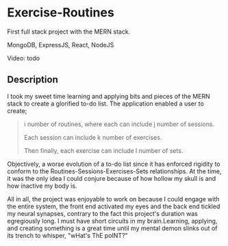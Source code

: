 # Exercise-Routines
First full stack project with the MERN stack.

MongoDB, ExpressJS, React, NodeJS

Video: todo

## Description
I took my sweet time learning and applying bits and pieces of the MERN stack to create a glorified to-do list. The application enabled a user to create;

> i number of routines, where each can include j number of sessions.
>
> Each session can include k number of exercises.
>
> Then finally, each exercise can include l number of sets.

Objectively, a worse evolution of a to-do list since it has enforced rigidity to conform to the Routines-Sessions-Exercises-Sets relationships. At the time, it was the only idea I could conjure because of how hollow my skull is and how inactive my body is.

All in all, the project was enjoyable to work on because I could engage with the entire system, the front end activated my eyes and the back end tickled my neural synapses, contrary to the fact this project's duration was egregiously long. I must have short circuits in my brain.Learning, applying, and creating something is a great time until my mental demon slinks out of its trench to whisper, "wHat's ThE poINT?"